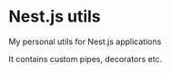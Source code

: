 # Nest.js utils
My personal utils for Nest.js applications

It contains custom pipes, decorators etc.
